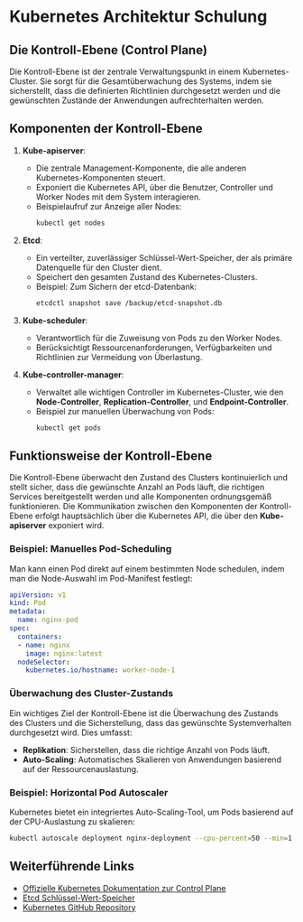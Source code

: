 
# Kubernetes Architektur Schulung

## Die Kontroll-Ebene (Control Plane)

Die Kontroll-Ebene ist der zentrale Verwaltungspunkt in einem Kubernetes-Cluster. Sie sorgt für die Gesamtüberwachung des Systems, indem sie sicherstellt, dass die definierten Richtlinien durchgesetzt werden und die gewünschten Zustände der Anwendungen aufrechterhalten werden.

## Komponenten der Kontroll-Ebene

1. **Kube-apiserver**:
    - Die zentrale Management-Komponente, die alle anderen Kubernetes-Komponenten steuert.
    - Exponiert die Kubernetes API, über die Benutzer, Controller und Worker Nodes mit dem System interagieren.
    - Beispielaufruf zur Anzeige aller Nodes:
      ```bash
      kubectl get nodes
      ```

2. **Etcd**:
    - Ein verteilter, zuverlässiger Schlüssel-Wert-Speicher, der als primäre Datenquelle für den Cluster dient.
    - Speichert den gesamten Zustand des Kubernetes-Clusters.
    - Beispiel: Zum Sichern der etcd-Datenbank:
      ```bash
      etcdctl snapshot save /backup/etcd-snapshot.db
      ```

3. **Kube-scheduler**:
    - Verantwortlich für die Zuweisung von Pods zu den Worker Nodes.
    - Berücksichtigt Ressourcenanforderungen, Verfügbarkeiten und Richtlinien zur Vermeidung von Überlastung.

4. **Kube-controller-manager**:
    - Verwaltet alle wichtigen Controller im Kubernetes-Cluster, wie den **Node-Controller**, **Replication-Controller**, und **Endpoint-Controller**.
    - Beispiel zur manuellen Überwachung von Pods:
      ```bash
      kubectl get pods
      ```

## Funktionsweise der Kontroll-Ebene

Die Kontroll-Ebene überwacht den Zustand des Clusters kontinuierlich und stellt sicher, dass die gewünschte Anzahl an Pods läuft, die richtigen Services bereitgestellt werden und alle Komponenten ordnungsgemäß funktionieren. Die Kommunikation zwischen den Komponenten der Kontroll-Ebene erfolgt hauptsächlich über die Kubernetes API, die über den **Kube-apiserver** exponiert wird.

### Beispiel: Manuelles Pod-Scheduling
Man kann einen Pod direkt auf einem bestimmten Node schedulen, indem man die Node-Auswahl im Pod-Manifest festlegt:
```yaml
apiVersion: v1
kind: Pod
metadata:
  name: nginx-pod
spec:
  containers:
  - name: nginx
    image: nginx:latest
  nodeSelector:
    kubernetes.io/hostname: worker-node-1
```

### Überwachung des Cluster-Zustands
Ein wichtiges Ziel der Kontroll-Ebene ist die Überwachung des Zustands des Clusters und die Sicherstellung, dass das gewünschte Systemverhalten durchgesetzt wird. Dies umfasst:
- **Replikation**: Sicherstellen, dass die richtige Anzahl von Pods läuft.
- **Auto-Scaling**: Automatisches Skalieren von Anwendungen basierend auf der Ressourcenauslastung.

### Beispiel: Horizontal Pod Autoscaler
Kubernetes bietet ein integriertes Auto-Scaling-Tool, um Pods basierend auf der CPU-Auslastung zu skalieren:
```bash
kubectl autoscale deployment nginx-deployment --cpu-percent=50 --min=1 --max=10
```

## Weiterführende Links

- [Offizielle Kubernetes Dokumentation zur Control Plane](https://kubernetes.io/docs/concepts/overview/components/#control-plane-components)
- [Etcd Schlüssel-Wert-Speicher](https://etcd.io/)
- [Kubernetes GitHub Repository](https://github.com/kubernetes/kubernetes)